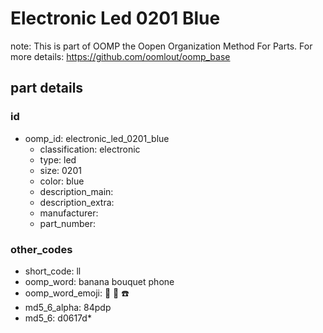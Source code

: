 # Electronic Led 0201 Blue  

note: This is part of OOMP the Oopen Organization Method For Parts. For more details: https://github.com/oomlout/oomp_base

##  part details





### id
* oomp_id: electronic_led_0201_blue
  * classification: electronic
  * type: led
  * size: 0201
  * color: blue
  * description_main: 
  * description_extra: 
  * manufacturer: 
  * part_number: 

### other_codes
* short_code: ll
* oomp_word: banana bouquet phone
* oomp_word_emoji: :banana: :bouquet: :phone:
* md5_6_alpha: 84pdp
* md5_6: d0617d* 